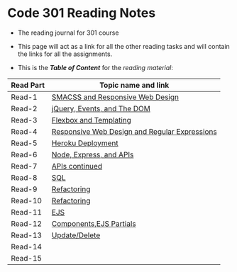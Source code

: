 # Code 301 Reading Notes

* The reading journal for 301 course

* This page will act as a link for all the other reading tasks and will contain the links for all the assignments.

* This is the ***Table of Content*** for the *reading material*:


 

| Read Part                    |       Topic name and link
-------------------------------|-----------------------------------
| Read-1                       |[SMACSS and Responsive Web Design](https://badwan95.github.io/reading-notes-301/class-01)
| Read-2                       |[jQuery, Events, and The DOM](https://badwan95.github.io/reading-notes-301/class-02)
| Read-3                       |[Flexbox and Templating](https://badwan95.github.io/reading-notes-301/class-03)
| Read-4                       |[Responsive Web Design and Regular Expressions](https://badwan95.github.io/reading-notes-301/class-04)
| Read-5                       |[Heroku Deployment](https://badwan95.github.io/reading-notes-301/class-05)
| Read-6                       |[Node, Express, and APIs](https://badwan95.github.io/reading-notes-301/class-06)
| Read-7                       |[APIs continued](https://badwan95.github.io/reading-notes-301/class-07)
| Read-8                       |[SQL](https://badwan95.github.io/reading-notes-301/class-08)
| Read-9                       |[Refactoring](https://badwan95.github.io/reading-notes-301/class-09)
| Read-10                      |[Refactoring](https://badwan95.github.io/reading-notes-301/class-10)
| Read-11                      |[EJS](https://badwan95.github.io/reading-notes-301/class-11)
| Read-12                      |[Components,EJS Partials](https://badwan95.github.io/reading-notes-301/class-12)
| Read-13                      |[Update/Delete](https://badwan95.github.io/reading-notes-301/class-13)
| Read-14                      |
| Read-15                      |